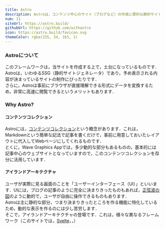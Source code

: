 ```yaml
---
title: Astro
description: Astroは，コンテンツ中心のサイト（ブログなど）の作成に便利な静的サイト作成ツールです．動的でない機能が中心の場合，高速で動作するため，非常に便利です．
num: 11
siteUrl: https://astro.build/
githubUrl: https://github.com/withastro
icon: https://astro.build/favicon.svg
themeColor: rgba(255, 34, 163, 1)
---
```


### Astroについて

このフレームワークは，当サイトを作成する上で，土台になっているものです．<br />
Astroは，いわゆるSSG（静的サイトジェネレータ）であり，予め表示される内容が決まっているサイトの制作にぴったりです．<br />
さらに，Astroは事前にブラウザが直接理解できる形式にデータを変換するため，非常に高速に閲覧できるというメリットもあります．<br />

### Why Astro?

#### コンテンツコレクション
Astroには，[コンテンツコレクション](https://docs.astro.build/ja/guides/content-collections/)という概念があります．これは，Markdownという簡単な記法で記事を書くだけで，事前に用意しておいたレイアウトに代入してWebページにしてくれるものです．<br />
とくに，Wave Graphics Appでは，多少動的な部分もあるものの，基本的には記事中心のウェブサイトとなっていますので，このコンテンツコレクションを存分に活用しています．

#### アイランドアーキテクチャ
ユーザが実際に見る画面のことを「ユーザーインターフェース（UI）」といいます．UIには，ブログの記事のように完全に決まりきったものもあれば，[正弦波の図](/wave/正弦波/)のように動的で，ユーザが自由に操作できるものもあります．<br />
Astroは主に静的な部分，つまり決まりきったところを作る機能に特化しているため，動的な表示を作るのには少し苦労します．<br />
そこで，アイランドアーキテクチャの登場です．これは，様々な異なるフレームワーク（このサイトでは，[Svelte]()，[]()，[]()）